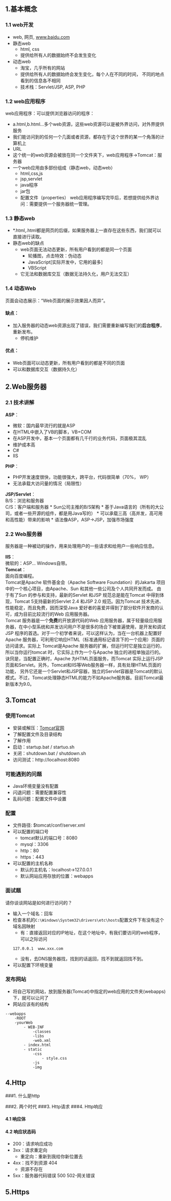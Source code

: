 ## 1.基本概念
### 1.1 web开发
* web, 网页, www.baidu.com
* 静态web
    * html, css
    * 提供给所有人的数据始终不会发生变化
* 动态web
    * 淘宝，几乎所有的网站
    * 提供给所有人的数据始终会发生变化，每个人在不同的时间， 不同的地点看到的信息各不相同
    * 技术栈：Servlet/JSP, ASP, PHP
### 1.2 web应用程序
web应用程序：可以提供浏览器访问的程序：
* a.html,b.html...多个web资源，这些web资源可以是被外界访问，对外界提供服务
* 我们能访问到的任何一个几面或者资源，都存在于这个世界的某一个角落的计算机上
* URL
* 这个统一的web资源会被放在同一个文件夹下，web应用程序->Tomcat：服务器
* 一个web应用由多部份组成（静态web，动态web）
    * html,css,js
    * jsp,servlet
    * java程序
    * jar包
    * 配置文件（properties）
web应用程序编写完毕后，若想提供给外界访问：需要提供一个服务器统一管理。 
### 1.3 静态web
* *.html,.html都是网页的后缀，如果服务器上一直存在这些东西，我们就可以直接进行读取。
* 静态web的缺点
    * web页面无法动态更新，所有用户看到的都是同一个页面
        * 轮播图，点击特效：伪动态
        * JavaScript[实际开发中，它用的最多]
        * VBScript
    * 它无法和数据库交互（数据无法持久化，用户无法交互）
### 1.4 动态Web
页面会动态展示：“Web页面的展示效果因人而异”。
#### 缺点：
* 加入服务器的动态web资源出现了错误，我们需要重新编写我们的**后台程序**，重新发布。
    * 停机维护
#### 优点：
* Web页面可以动态更新，所有用户看到的都是不同的页面
* 可以和数据库交互（数据持久化）

## 2.Web服务器
### 2.1 技术讲解
**ASP**：
* 微软：国内最早流行的就是ASP
* 在HTML中嵌入了VB的脚本，VB+COM
* 在ASP开发中，基本一个页面都有几千行的业务代码，页面极其混乱
* 维护成本高
* C#
* IIS

**PHP**：
* PHP开发速度很快，功能很强大，跨平台，代码很简单（70%， WP）
* 无法承载大访问量的情况（局限性）

**JSP/Servlet**：
<br>B/S：浏览和服务器
<br>C/S：客户端和服务器
    * Sun公司主推的B/S架构
    * 基于Java语言的（所有的大公司，或者一些开源的组件，都是用Java写的）
    * 可以承载三高（高并发，高可用和高性能）带来的影响
    * 语法像ASP，ASP->JSP，加强市场强度
    
### 2.2 Web服务器
服务器是一种被动的操作，用来处理用户的一些请求和给用户一些响应信息。

**IIS**：
<br>微软的：ASP... Windows自带。
<br>**Tomcat**：
<br>面向百度编程。
    <br>Tomcat是Apache 软件基金会（Apache Software Foundation）的Jakarta 项目中的一个核心项目，由Apache、Sun 和其他一些公司及个人共同开发而成。
由于有了Sun 的参与和支持，最新的Servlet 和JSP 规范总是能在Tomcat 中得到体现，Tomcat 5支持最新的Servlet 2.4 和JSP 2.0 规范。因为Tomcat 技术先进、
性能稳定，而且免费，因而深受Java 爱好者的喜爱并得到了部分软件开发商的认可，成为目前比较流行的Web 应用服务器。
    <br>Tomcat 服务器是一个**免费**的开放源代码的Web 应用服务器，属于轻量级应用服务器，在中小型系统和并发访问用户不是很多的场合下被普遍使用，是开发和调试JSP 
程序的首选。对于一个初学者来说，可以这样认为，当在一台机器上配置好Apache 服务器，可利用它响应HTML（标准通用标记语言下的一个应用）页面的访问请求。实际上
Tomcat是Apache 服务器的扩展，但运行时它是独立运行的，所以当你运行tomcat 时，它实际上作为一个与Apache 独立的进程单独运行的。
   <br> 诀窍是，当配置正确时，Apache 为HTML页面服务，而Tomcat 实际上运行JSP 页面和Servlet。另外，Tomcat和IIS等Web服务器一样，具有处理HTML页面的功能，
另外它还是一个Servlet和JSP容器，独立的Servlet容器是Tomcat的默认模式。不过，Tomcat处理静态HTML的能力不如Apache服务器。目前Tomcat最新版本为9.0。

## 3.Tomcat
### 使用Tomcat
- 安装或解压：[Tomcat官网](https://tomcat.apache.org/)
- 了解配置文件及目录结构
- 了解作用
- 启动：startup.bat / startuo.sh
- 关闭：shutdown.bat / shutdown.sh
- 访问测试：http://localhost:8080

### 可能遇到的问题
- Java环境变量没有配置
- 闪退问题：需要配置兼容性
- 乱码问题：配置文件中设置

### 配置
- 文件路径: $tomcat/conf/server.xml
- 可以配置的端口号
    - tomcat默认的端口号：8080
    - mysql：3306
    - http：80
    - https：443
- 可以配置的主机名称
    - 默认的主机名：localhost->127.0.0.1
    - 默认网站应用存放的位置：webapps
### 面试题
请你谈谈网站是如何进行访问的？
- 输入一个域名：回车
- 检查本机的```C:\Windows\System32\drivers\etc\hosts```配置文件下有没有这个域名因映射
    - 有：直接返回对应的IP地址，在这个地址中，有我们要访问的web程序，可以之际访问
    ``` 
    127.0.0.1  www.xxx.com 
    ```
    - 没有，去DNS服务器找，找到的话返回，找不到就返回找不到。
- 可以配置下环境变量

### 发布网站
- 将自己写的网站，放到服务器(Tomcat)中指定的web应用的文件夹(webapps)下，就可以让问了
- 网站应该有的结构
```
--webapps
    -ROOT
    -yourWeb
        - WEB-INF
            -classes
            -libs
            -web.xml
        - index.html
        - static
            -css
                - style.css
            -js
            -img 
```  
        
## 4.Http
###1. 什么是http

###2. 两个时代
###3. Http请求
###4. Http响应 
#### 4.1 响应体
#### 4.2 响应状态码
* 200：请求响应成功
* 3xx：请求重定向
    * 重定向：重新到我给你新位置去
* 4xx：找不到资源 404
    * 资源不存在
* 5xx：服务器代码错误 500 502-网关错误
  
## 5.Https